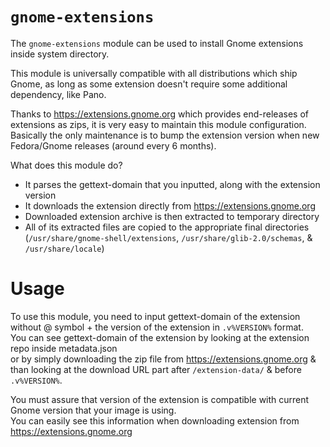 # `gnome-extensions`

The `gnome-extensions` module can be used to install Gnome extensions inside system directory.

This module is universally compatible with all distributions which ship Gnome, as long as some extension doesn't require some additional dependency, like Pano.

Thanks to https://extensions.gnome.org which provides end-releases of extensions as zips, it is very easy to maintain this module configuration.
Basically the only maintenance is to bump the extension version when new Fedora/Gnome releases (around every 6 months).

What does this module do?
- It parses the gettext-domain that you inputted, along with the extension version
- It downloads the extension directly from https://extensions.gnome.org
- Downloaded extension archive is then extracted to temporary directory
- All of its extracted files are copied to the appropriate final directories  
  (`/usr/share/gnome-shell/extensions`, `/usr/share/glib-2.0/schemas`, & `/usr/share/locale`)

# Usage

To use this module, you need to input gettext-domain of the extension without @ symbol + the version of the extension in `.v%VERSION%` format.  
You can see gettext-domain of the extension by looking at the extension repo inside metadata.json  
or by simply downloading the zip file from https://extensions.gnome.org & than looking at the download URL part after `/extension-data/` & before `.v%VERSION%`.

You must assure that version of the extension is compatible with current Gnome version that your image is using.  
You can easily see this information when downloading extension from https://extensions.gnome.org
